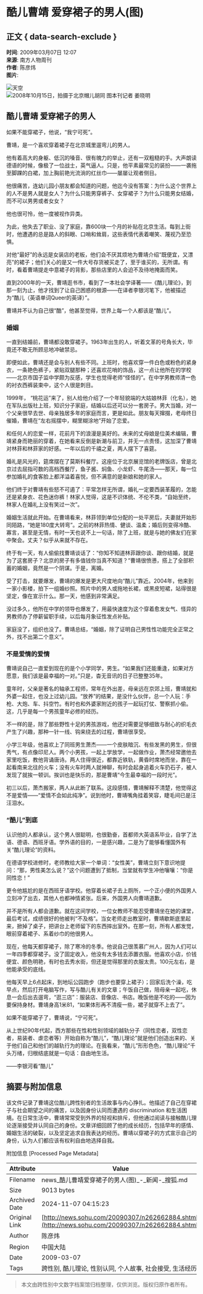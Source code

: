 # 酷儿曹靖 爱穿裙子的男人(图)

## 正文 { data-search-exclude }


**时间**: 2009年03月07日 12:07  
**来源**: 南方人物周刊  
**作者**: 陈彦炜  
**图片**: 

![天空](https://i3.itc.cn/20081014/6d4_c4fc3e03_c97a_43e8_ba1d_826cb97d857f_0.jpg)  
![2008年10月15日，拍摄于北京帽儿胡同 图本刊记者 姜晓明](https://photocdn.sohu.com/20090307/Img262662885.jpg)

## 酷儿曹靖 爱穿裙子的男人

如果不能穿裙子，他说，“我宁可死”。

曹靖，是一个喜欢穿着裙子在北京城里遛弯儿的男人。

他有着高大的身躯、低沉的嗓音、很有魄力的举止，还有一双粗糙的手。大声朗读德语的时候，像极了一位战士，英气逼人。只是，他平素最常见的装扮——一袭拖至脚踝的白裙，加上胸前艳光流淌的红丝巾——屡屡让观者侧目。

他很痛苦，连幼儿园小朋友都会知道的问题，他迄今没有答案：为什么这个世界上的人不是男人就是女人？为什么只能男穿裤子、女穿裙子？为什么只能男女结婚，而不可以男男或者女女？

他也很可怜，他一度被视作异类。

为此，他失去了职业、没了家庭，靠600块一个月的补贴在北京生活。每到上街时，他遭遇的总是路人的斜眼、口哨和耸肩，这些表情代表着嘲笑、蔑视乃至恐惧。

对他“最好”的永远是女装店的老板，他们会不厌其烦地为曹靖介绍“既便宜，又漂亮”的裙子；他们关心的是又一件大号存货被买走了，至于谁买的，无所谓。有时，看着曹靖提走中意裙子的背影，那些店里的人会迫不及待地掩面而笑。

直到2000年的一天，曹靖逛书市，看到了一本社会学译著——《酷儿理论》，到那一刻为止，他才找到了让自己困惑的根源——在译者李银河笔下，他被描述为“酷儿（英语单词Queer的英译）”。

曹靖并不认为自己很“酷”，他甚至觉得，世界上每一个人都该是“酷儿”。

### 婚姻

一直到结婚前，曹靖都没敢穿裙子。1963年出生的人，听着文革的号角长大，毕竟还不敢无所顾忌地冲破禁忌。

即便如此，曹靖还是会与别人有些不同。上班时，他喜欢穿一件白色或粉色的紧身衣，一条艳色裤子，紧贴双腿那种；还喜欢花哨的饰品，这一点让他所在的学校——北京市国子监中学颇为反感，学生也觉得老师“怪怪的”。在中学男教师清一色的衬衣西裤装束中，这个人很是刺目。

1999年， “桃花运”来了，别人给他介绍了一个年轻貌端的大姑娘林菲（化名），她在军队出版社上班，知识分子家庭，结婚以后还可以分一套房子。男大当婚，对一个父亲很早去世、母亲独居多年的家庭而言，更是如此。朋友每天撺掇，老母终日催婚，曹靖在“左右摇摆中，糊里糊涂地”开始了恋爱。

和任何人的恋爱一样，花前月下的浪漫是美好的。未来的丈母娘是位美术编辑，曹靖紧身而艳丽的穿着，在她看来反倒是新潮与前卫，并无一点责怪，这加深了曹靖对林菲和林菲家的好感。一年以后的千禧之夏，两人摆下了喜筵。

婚礼是风光的，筵席摆在了莫斯科餐厅。这座位于北京展览馆的老牌饭店，曾是北京过去屈指可数的高档西餐厅，鱼子酱、焖鱼、小龙虾、牛尾汤——那天，每一位参加婚礼的食客脸上都洋溢着喜悦，但不满意的是新娘和她的家人。

他们终于对曹靖有些怒不可遏了：平常怎样无所谓，婚礼一定要西装革履的，怎能还是紧身衣、花色迷你裤！林家人觉得，这是不识体统、不伦不类，“自始至终，林家人在婚礼上没有笑过一次”。

婚姻生活就此开始。在曹靖看来，林菲领到单位分配的一处平房后，夫妻就开始形同陌路，“她是180度大转弯”。之前的林菲热情、健谈、温柔；婚后则变得冷酷、寡言，甚至是无情，有时一天也说不上一句话，除了上班，就是与她的佛友们在家中聚会。丈夫？似乎从来就不存在。

终于有一天，有人偷偷找曹靖谈话了：“你知不知道林菲跟你谈、跟你结婚，就是为了这套房子？北京的房子有多值钱你当真不知道？”曹靖很愤懑，搭上了全部积蓄的婚姻，竟然是一个阴谋。于是，离婚。

受了打击，就要爆发，曹靖的爆发是更大尺度地向“酷儿”靠近。2004年，他来到一家小影楼，拍下一组婚纱照。照片中的男人或拖地长裙，或黑皮短裙，站得很是坚定，像在宣示什么。那一天，他感到非常满足。

没过多久，他所在中学的领导也爆发了，用最快速度为这个穿着愈发女气、怪异的男教师办了停薪留职手续，以后每月象征性发点补贴。

家庭没了，组织也没了。曹靖总结，“婚姻，除了证明自己男性性功能完全正常之外，找不出第二个意义”。

### 不是爱情的爱情

曹靖说自己一直爱到现在的是个小学同学，男生。“如果我们还能重逢，如果对方愿意，我们该是最幸福的一对。”只是，杳无音讯的日子已整整35年。

童年时，父亲是著名的轴承工程师，常年在外出差，母亲远在京郊上班，曹靖就和外婆一起住，也没上过幼儿园。“放养”的结果，是没什么伙伴，总一个人玩：手枪、大炮、车、抖空竹。有时也和外婆家附近的孩子一起玩打仗、警察抓小偷。这，几乎是每一个男孩童年必修的经历。

不一样的是，除了那些野性十足的男孩游戏，他还对需要足够细致与耐心的织毛衣产生了兴趣，那种一针一线、钩来绕去的过程，曹靖很享受。

小学三年级，他喜欢上了同班男生萧杰——一个皮肤暗沉、有些发黑的男生，但很秀气，有点像印尼人。两个小男孩，一起上学放学，一起做作业，萧杰经常邀他去家里吃饭，教他背诵唐诗。两人住得很近，都靠近铁轨，黄昏时席地而坐，靠在一起看南来北往的火车；没有火车时两人就神聊，有时会起身追着火车扔石子，被人发现了就挨一顿训。挨训也是快乐的，那是曹靖“今生最幸福的一段时光”。

初三以后，萧杰搬家，两人从此断了联系。这段感情，曹靖解释不清楚，他觉得这不是爱情——“爱情不会如此纯净”。说到他时，曹靖嘴角挂着笑容，睫毛间已是汪汪泪水。

### “酷儿”到底

认识他的人都承认，这个男人很聪明，也很勤奋，首都师大英语系毕业，自学了法语、德语、西班牙语。学外语的目的，一是感兴趣，二是为了能够看懂国外有关“酷儿理论”的资料。

在德语学校进修时，老师教给大家一个单词：“女性美”，曹靖立刻下意识地提问：“那，男性美怎么说？”这个问题遭到了抵制，当堂就有学生冲他嚷嚷：“你是同性恋！”

更令他尴尬的是在西班牙语学校。他穿着长裙子去上厕所，一个正小便的外国男人立刻冲了出去，其他人也都神情紧张。后来，外国男人向曹靖道歉。

并不是所有人都会道歉。就在这间学校，一位女教师不能忍受曹靖坐在她的课堂，最后考试，成绩很好的他被判“不及格”。当女老师走出教室时，曹靖歇斯底里起来，掀掉了桌子，把讲台上老师留下的东西摔出室外。在那一刻，所有人都发觉，眼前穿着裙子、系着纱巾的他很男人。

现在，他每天都穿裙子，除了寒冷的冬季。他说自己很羡慕广州人，因为人们可以一年四季都穿裙子。没了固定收入，他没有太多钱去添置衣服。他喜欢小店，价钱便宜、颜色明艳，有时也去秀水街，但还是觉得那里的衣服太贵。100元左右，是他能承受的底线。

他每天早上6点起床，到地坛公园跑步（跑步也要穿上裙子）；回家后洗个澡，吃早点，然后打开电脑写作，写与酷儿有关的文章；午饭自己做，陪母亲一起吃，休息一会后出去遛弯，“逛三店”：服装店、音像店、书店。晚饭他是不吃的——因为要保持身材。曹靖身高1米81，“如果体形再不清瘦一些，裙子就穿不上去了”。

如果不能穿裙子了，曹靖说，“宁可死”。

从上世纪90年代起，西方那些在性和性别领域的越轨分子（同性恋者，双性恋者，易装者、虐恋者等）开始自称为“酷儿”，“酷儿理论”就是他们创造出来的、关于他们自己和他们的越轨行为的理论。在我看来，“酷儿”形形色色，“酷儿理论”千头万绪，归根结底就是一句话：自由地生活。

——李银河看“酷儿”

## 摘要与附加信息

<!-- tcd_abstract -->
该文件记录了曹靖这位酷儿跨性别者的生活故事与内心挣扎。他描述了自己在穿裙子与社会期望之间的痛苦，以及因身份认同而遭遇的 discrimination 和生活困境。在日常生活中，曹靖常常受到外界的轻视和排斥，但他通过阅读与接触酷儿理论逐渐接受并认同自己的身份。文章详细回顾了他的成长经历，包括早年的感情、婚姻生活的破裂，以及坚定追求自我表达的经历。曹靖以穿裙子的方式宣示自己的身份，认为人们都应该有权利自由地选择自我。
<!-- tcd_abstract_end -->

附加信息 [Processed Page Metadata]

| Attribute       | Value                                  |
|-----------------|----------------------------------------|
| Filename        | news_酷儿曹靖爱穿裙子的男人(图)_-_新闻-_搜狐.md                             |
| Size            | 9013 bytes                           |
| Archived Date   | 2024-11-07 04:15:23                             |
| Original Link   | [http://news.sohu.com/20090307/n262662884.shtml](http://news.sohu.com/20090307/n262662884.shtml)                       |
| Author          | 陈彦炜                               |
| Region          | 中国大陆                               |
| Date            | 2009-03-07                                 |
| Tags            | 跨性别, 酷儿理论, 性别认同, 个人故事, 社会接受, 生活经历                                 |
>
> 本文由跨性别中文数字档案馆归档整理，仅供浏览。版权归原作者所有。
>